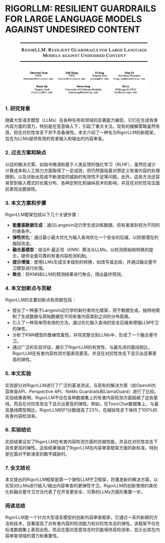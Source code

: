 # RIGORLLM: RESILIENT GUARDRAILS FOR LARGE LANGUAGE MODELS AGAINST UNDESIRED CONTENT

<figure><img src="../.gitbook/assets/image (9) (1) (1) (1).png" alt=""><figcaption></figcaption></figure>

##

### 1. 研究背景

随着大型语言模型（LLMs）在各种任务和领域的显著能力展现，它们在生成有害内容方面的潜力，特别是在恶意输入下，引起了重大关注。现有的缓解策略虽然有效，但在对抗性攻击下并不具备弹性。本文介绍了一种名为RigorLLM的新框架，旨在为LLMs提供有效的有害输入和输出的内容审查。

### 2. 过去方案和缺点

以往的解决方案，如指令微调和基于人类反馈的强化学习（RLHF），虽然在减少计算成本和人工努力方面取得了一定成效，但仍然面临着对预定义有害内容的处理限制，以及对新出现或不断演变的威胁的有效性不足等问题。此外，这些方法还容易受到输入模式的长尾分布、各种定制化和操纵技术的影响，并且在对抗性攻击面前表现出脆弱性。

### 3. 本文方案和步骤

RigorLLM框架包括以下几个关键步骤：

* **能量基数据生成**：通过Langevin动力学生成训练数据，将有害类别视为不同的约束条件。
* **弹性优化**：通过最小最大优化为输入查询优化一个安全的后缀，以防御潜在的越狱攻击。
* **融合基模型**：结合K-最近邻（KNN）算法与LLMs，以检测原始和转换的提示，提供全面可靠的有害内容检测机制。
* **提示增强**：使用LLMs生成文本级别的转换，如改写或总结，并通过融合基守卫模型进行处理。
* **聚合**：将KNN和LLM的预测结果进行聚合，得出最终预测。

### 4. 本文创新点与贡献

RigorLLM的主要创新点和贡献包括：

* 提出了一种基于Langevin动力学的新约束优化框架，用于数据生成，独特地限制了生成数据与原始数据在不同有害内容类别之间的分布距离。
* 引入了一种简单而有效的方法，通过优化输入查询的安全后缀来增强LLM守卫的弹性。
* 分析了KNN模型的鲁棒性属性，并将其整合到LLMs中，形成了一个融合基守卫。
* 通过广泛的实验评估，展示了RigorLLM的有效性，与最先进的基线相比，RigorLLM在有害内容检测方面表现更高，并且在对抗性攻击下显示出显著更高的弹性。

### 5. 本文实验

实验部分对RigorLLM进行了广泛的基准测试，与现有的解决方案（如OpenAI内容审查API、Perspective API、NeMo Guardrails和LlamaGuard）进行了比较。实验结果表明，RigorLLM不仅在各种数据集上的有害内容检测方面超越了这些基线，而且在对抗性攻击下显示出更高的弹性。例如，在ToxicChat数据集上，与最佳基线模型相比，RigorLLM的F1分数提高了23%，在越狱攻击下保持了100%的有害内容检测率。

### 6. 实验结论

实验结果证实了RigorLLM在有害内容检测方面的优越性能，并且在对抗性攻击下具有更高的弹性。这些结果强调了RigorLLM在内容审查框架方面的新标准，特别是在面对不断演变的数字威胁时。

### 7. 全文结论

本文提出的RigorLLM框架是第一个弹性LLM守卫框架，将激发新的解决方案，以实现对LLMs进行输入/输出内容审查的更弹性守卫。RigorLLM的创新使用约束优化和融合基守卫方法代表了在开发更安全、可靠的LLMs方面的重要一步。

### 阅读总结

RigorLLM是一个针对大型语言模型的创新内容审查框架，它通过一系列新颖的方法和技术，显著提高了对有害内容的检测能力和对抗性攻击的弹性。该框架不仅在标准数据集上表现出色，而且在面对恶意攻击时仍能保持高检测率，显示出其在内容审查领域的潜力和重要性。
